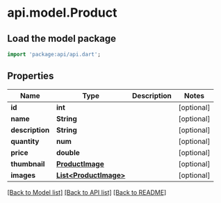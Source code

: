 # api.model.Product

## Load the model package
```dart
import 'package:api/api.dart';
```

## Properties
Name | Type | Description | Notes
------------ | ------------- | ------------- | -------------
**id** | **int** |  | [optional] 
**name** | **String** |  | [optional] 
**description** | **String** |  | [optional] 
**quantity** | **num** |  | [optional] 
**price** | **double** |  | [optional] 
**thumbnail** | [**ProductImage**](.md) |  | [optional] 
**images** | [**List&lt;ProductImage&gt;**](ProductImage.md) |  | [optional] 

[[Back to Model list]](../README.md#documentation-for-models) [[Back to API list]](../README.md#documentation-for-api-endpoints) [[Back to README]](../README.md)


